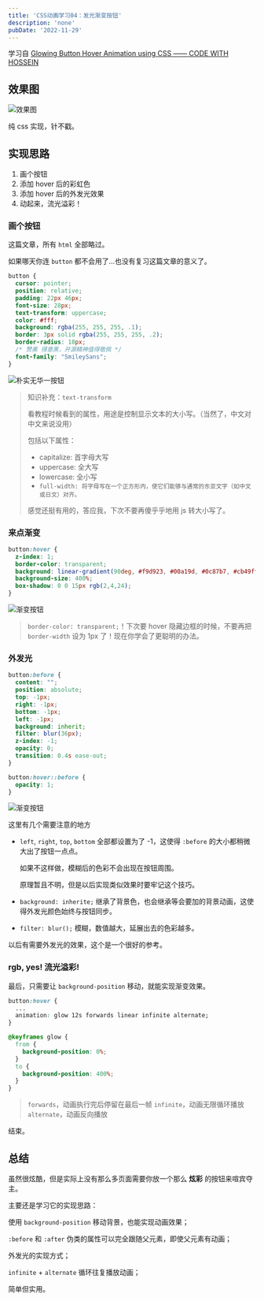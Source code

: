 ```yaml
---
title: 'CSS动画学习04：发光渐变按钮'
description: 'none'
pubDate: '2022-11-29'
---
```


学习自 [Glowing Button Hover Animation using CSS —— CODE WITH HOSSEIN](https://www.youtube.com/watch?v=EVkbLO649cY)

<!-- more -->

## 效果图

![效果图](https://s2.loli.net/2022/12/08/pQfVoNLmgYXC279.gif)

纯 css 实现，针不戳。

## 实现思路

1. 画个按钮
2. 添加 hover 后的彩虹色
3. 添加 hover 后的外发光效果
4. 动起来，流光溢彩！

### 画个按钮

这篇文章，所有 ```html``` 全部略过。

如果哪天你连 ```button``` 都不会用了...也没有复习这篇文章的意义了。

```css
button {
  cursor: pointer;
  position: relative;
  padding: 22px 46px;
  font-size: 28px;
  text-transform: uppercase;
  color: #fff;
  background: rgba(255, 255, 255, .1);
  border: 3px solid rgba(255, 255, 255, .2);
  border-radius: 18px;
  /* 赞美 得意黑，开源精神值得敬佩 */
  font-family: "SmileySans";
}
```

![朴实无华一按钮](https://s2.loli.net/2022/12/08/m9gzahSyRs7MUpx.jpg)

> 知识补充：```text-transform```
>
> 看教程时候看到的属性，用途是控制显示文本的大小写。（当然了，中文对中文来说没用）
>
> 包括以下属性：
>
> - capitalize: 首字母大写
> - uppercase: 全大写
> - lowercase: 全小写
> - ```full-width: 将字母写在一个正方形内，使它们能够与通常的东亚文字（如中文或日文）对齐。```
>
> 感觉还挺有用的，答应我，下次不要再傻乎乎地用 js 转大小写了。

### 来点渐变

```css
button:hover {
  z-index: 1;
  border-color: transparent;
  background: linear-gradient(90deg, #f9d923, #00a19d, #0c87b7, #cb49ff, #ff6666, #f9d923);
  background-size: 400%;
  box-shadow: 0 0 15px rgb(2,4,24);
}
```

![渐变按钮](https://s2.loli.net/2022/12/08/E8rKvIjgJfB1cMp.jpg)

> ```border-color: transparent;```！下次要 hover 隐藏边框的时候，不要再把 ```border-width``` 设为 1px 了！现在你学会了更聪明的办法。

### 外发光

```css
button:before {
  content: "";
  position: absolute;
  top: -1px;
  right: -1px;
  bottom: -1px;
  left: -1px;
  background: inherit;
  filter: blur(36px);
  z-index: -1;
  opacity: 0;
  transition: 0.4s ease-out;
}

button:hover::before {
  opacity: 1;
}
```

![渐变按钮](https://s2.loli.net/2022/12/08/JsDrauo6eFC4WN8.jpg)


这里有几个需要注意的地方

- ```left```, ```right```, ```top```, ```bottom``` 全部都设置为了 -1，这使得 ```:before``` 的大小都稍微大出了按钮一点点。

  如果不这样做，模糊后的色彩不会出现在按钮周围。
  
  原理暂且不明，但是以后实现类似效果时要牢记这个技巧。
- ```background: inherite;``` 继承了背景色，也会继承等会要加的背景动画，这使得外发光颜色始终与按钮同步。
- ```filter: blur();``` 模糊，数值越大，延展出去的色彩越多。

以后有需要外发光的效果，这个是一个很好的参考。

### rgb, yes! 流光溢彩!

最后，只需要让 ```background-position``` 移动，就能实现渐变效果。

```css
button:hover {
  ...
  animation: glow 12s forwards linear infinite alternate;
}

@keyframes glow {
  from {
    background-position: 0%;
  }
  to {
    background-position: 400%;
  }
}
```

> ```forwards```，动画执行完后停留在最后一帧
> ```infinite```，动画无限循环播放
> ```alternate```，动画反向播放

结束。

## 总结

虽然很炫酷，但是实际上没有那么多页面需要你放一个那么 **炫彩** 的按钮来喧宾夺主。

主要还是学习它的实现思路：

使用 ```background-position``` 移动背景，也能实现动画效果；

```:before``` 和 ```:after``` 伪类的属性可以完全跟随父元素，即使父元素有动画；

外发光的实现方式；

```infinite``` + ```alternate``` 循环往复播放动画；

简单但实用。
